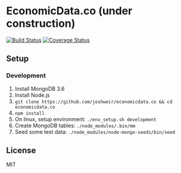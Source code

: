 # EconomicData.co (under construction)

[![Build Status](https://travis-ci.org/joshweir/economicdata.co.svg?branch=master)](https://travis-ci.org/joshweir/economicdata.co) [![Coverage Status](https://coveralls.io/repos/github/joshweir/economicdata.co/badge.svg?branch=master)](https://coveralls.io/github/joshweir/economicdata.co?branch=master)


## Setup

### Development

1. Install MongoDB 3.6
2. Install Node.js
3. `git clone https://github.com/joshweir/economicdata.co && cd economicdata.co`
4. `npm install`
5. On linux, setup environment: `./env_setup.sh development`
6. Create MongoDB tables: `./node_modules/.bin/mm`
7. Seed some test data: `./node_modules/node-mongo-seeds/bin/seed`

## License

MIT
